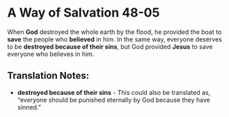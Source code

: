 A Way of Salvation 48-05
==========================


When **God** destroyed the whole earth by the flood, he provided the
boat to **save** the people who **believed** in him. In the same way,
everyone deserves to be **destroyed because of their sins**, but God
provided **Jesus** to save everyone who believes in him.

Translation Notes:
------------------

-   **destroyed because of their sins** - This could also be translated
    as, “everyone should be punished eternally by God because they
    have sinned.”

